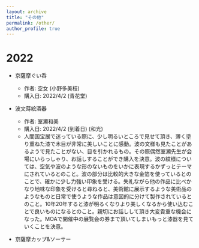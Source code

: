 ```yaml
---
layout: archive
title: "その他"
permalink: /other/
author_profile: true
---
```


# 2022

- 京薩摩ぐい呑
  - 作者: 空女 (小野多美枝)
  - 購入日: 2022/4/2 (青花堂)
  <!-- 01ADB0 -->

- 波文蒔絵酒器
  - 作者: 室瀬和美
  - 購入日: 2022/4/2 (到着日) (和光)
  - 人間国宝展で迷っている際に、少し明るいところで見せて頂き、薄く塗り重ねた漆で木目が非常に美しいことに感動。波の文様も見たことがあるようで見たことがない、目を引かれるもの。その際偶然室瀬先生が会場にいらっしゃり、お話しすることができ購入を決意。波の紋様については、空気や波のような形のないものをいかに表現するかずっとテーマにされているとのこと。波の部分は比較的大きな金箔を使っているとのことで、確かに少し力強い印象を受ける。失礼ながら他の作品に比べかなり地味な印象を受けると尋ねると、美術館に展示するような美術品のようなものと日常で使うような作品は意図的に分けて製作されているとのこと。10年20年すると漆が明るくなりより美しくなるから使い込むことで良いものになるとのこと。親切にお話しして頂き大変貴重な機会になった。MOAで開催中の展覧会の券まで頂いてしまいもっと漆器を見ていくことを決意。
  <!-- 041EB0 -->

- 京薩摩カップ&ソーサー

#
